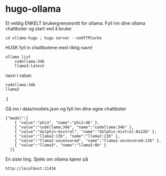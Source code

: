 # hugo-ollama

Et veldig ENKELT brukergrensesnitt for ollama. Fyll inn dine ollama chattboter og start ved å bruke: 
    
    cd ollama-hugo ; hugo server --noHTTPCache

HUSK fyll in chattbotene med riktig navn! 

	ollama list 
 		codellama:34b
  		llama3:latest
  navn i value:
  
  	codellama:34b
	llama3

:)

Gå inn i data/models.json og fyll inn dine egne chattboter

	{"model":[
	    { "value":"phi3", "name":"phi3:4b" },
	    { "value":"codellama:34b", "name":"codellama:34b" },
	    { "value":"dolphin-mixtral", "name":"dolphin-mixtral:8x22b" },
	    { "value":"llama2:13b", "name":"llama2:13b" },
	    { "value":"llama2-uncensored", "name":"llama2-uncensored:13b" },
	    { "value":"llama3", "name":"llama3:8b" }
	  ]}

En siste ting. Sjekk om ollama kjører på

    http://localhost:11434
